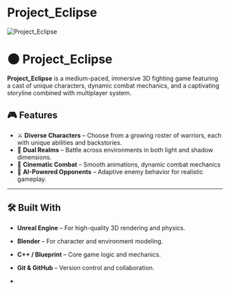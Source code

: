 # Project_Eclipse

![Project_Eclipse](https://github.com/user-attachments/assets/7bc18adb-415a-4165-b349-fe85915d98a0)

# 🌑 Project_Eclipse

**Project_Eclipse** is a medium-paced, immersive 3D fighting game featuring a cast of unique characters, dynamic combat mechanics, and a captivating storyline combined with multiplayer system.

## 🎮 Features

- ⚔️ **Diverse Characters** – Choose from a growing roster of warriors, each with unique abilities and backstories.
- 🌌 **Dual Realms** – Battle across environments in both light and shadow dimensions.
- 🎥 **Cinematic Combat** – Smooth animations, dynamic combat mechanics
- 🧠 **AI-Powered Opponents** – Adaptive enemy behavior for realistic gameplay.

---

## 🛠️ Built With

- **Unreal Engine** – For high-quality 3D rendering and physics.
- **Blender** – For character and environment modeling.
- **C++ / Blueprint** – Core game logic and mechanics.
- **Git & GitHub** – Version control and collaboration.

-
